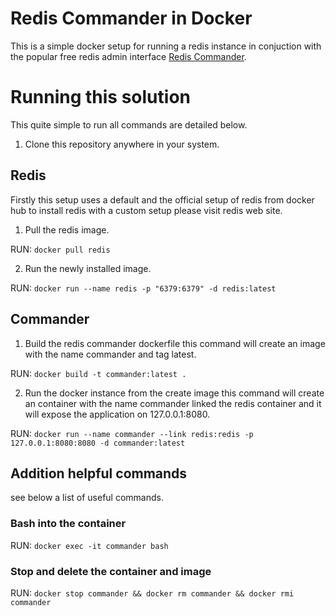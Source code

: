 # Redis Commander in Docker

This is a simple docker setup for running a redis instance in conjuction with the popular free redis admin interface [Redis Commander](https://github.com/joeferner/redis-commander).

# Running this solution

This quite simple to run all commands are detailed below.

1. Clone this repository anywhere in your system.

## Redis

Firstly this setup uses a default and the official setup of redis from docker hub to install redis with a custom setup please visit redis web site.

1. Pull the redis image. 

RUN: `docker pull redis`

2. Run the newly installed image. 

RUN: `docker run --name redis -p "6379:6379" -d redis:latest`

## Commander

1. Build the redis commander dockerfile this command will create an image with the name commander and tag latest. 

RUN: `docker build -t commander:latest .`

2. Run the docker instance from the create image this command will create an container with the name commander linked the redis container and it will expose the application on 127.0.0.1:8080. 

RUN: `docker run --name commander --link redis:redis -p 127.0.0.1:8080:8080 -d commander:latest`

## Addition helpful commands

see below a list of useful commands.

### Bash into the container

RUN: `docker exec -it commander bash`

### Stop and delete the container and image

RUN: `docker stop commander && docker rm commander && docker rmi commander`

